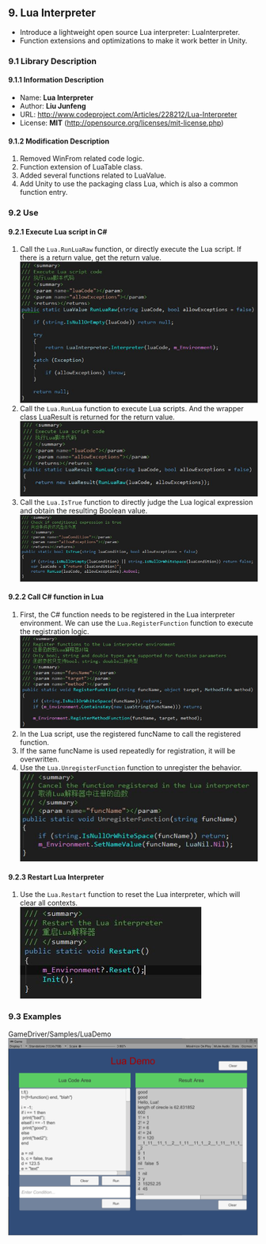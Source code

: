 ## 9. Lua Interpreter
+ Introduce a lightweight open source Lua interpreter: LuaInterpreter.  
+ Function extensions and optimizations to make it work better in Unity.  

### 9.1 Library Description

#### 9.1.1 Information Description
+ Name: **Lua Interpreter**  
+ Author: **Liu Junfeng**  
+ URL: http://www.codeproject.com/Articles/228212/Lua-Interpreter  
+ License: **MIT** (http://opensource.org/licenses/mit-license.php)  

#### 9.1.2 Modification Description
1. Removed WinFrom related code logic.  
2. Function extension of LuaTable class.  
3. Added several functions related to LuaValue.  
4. Add Unity to use the packaging class Lua, which is also a common function entry.  

### 9.2 Use

#### 9.2.1 Execute Lua script in C#
1. Call the `Lua.RunLuaRaw` function, or directly execute the Lua script. If there is a return value, get the return value.  
![image](assets/img/Lua_6.jpg)  
2. Call the `Lua.RunLua` function to execute Lua scripts. And the wrapper class LuaResult is returned for the return value.  
![image](assets/img/Lua_5.jpg)  
3. Call the `Lua.IsTrue` function to directly judge the Lua logical expression and obtain the resulting Boolean value.  
![image](assets/img/Lua_4.jpg)  

#### 9.2.2 Call C# function in Lua
1. First, the C# function needs to be registered in the Lua interpreter environment. We can use the `Lua.RegisterFunction` function to execute the registration logic.  
![image](assets/img/Lua_2.jpg)  
2. In the Lua script, use the registered funcName to call the registered function.  
3. If the same funcName is used repeatedly for registration, it will be overwritten.  
4. Use the `Lua.UnregisterFunction` function to unregister the behavior.  
![image](assets/img/Lua_3.jpg)  

#### 9.2.3 Restart Lua Interpreter
1. Use the `Lua.Restart` function to reset the Lua interpreter, which will clear all contexts.  
![image](assets/img/Lua_7.jpg)  

### 9.3 Examples
GameDriver/Samples/LuaDemo  
![image](assets/img/Lua_1.png)  